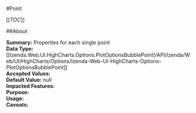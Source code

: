 #Point

[[_TOC_]]

##About

**Summary:**  Properties for each single point   
**Data Type:** [[Izenda.Web.UI.HighCharts.Options.PlotOptionsBubblePoint|/API/Izenda/Web/UI/HighCharts/Options/Izenda-Web-UI-HighCharts-Options-PlotOptionsBubblePoint]]  
**Accepted Values:**   
**Default Value:** null  
**Impacted Features:**   
**Purpose:**   
**Usage:**   
**Caveats:**   

